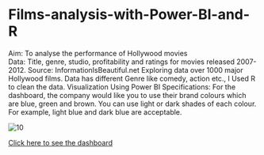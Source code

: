 # Films-analysis-with-Power-BI-and-R
Aim: To analyse the performance of Hollywood movies  
Data: Title, genre, studio, profitability and ratings for movies released 2007-2012.
Source: InformationIsBeautiful.net Exploring data over 1000 major Hollywood films. Data has different Genre like comedy, action etc.,  I Used R to clean the data. Visualization Using Power BI  Specifications: For the dashboard, the company would like you to use their brand colours which are blue, green and brown. You can use light or dark shades of each colour. For example, light blue and dark blue are acceptable.


![10](https://user-images.githubusercontent.com/130658115/232035733-9277a0d0-2f89-42b4-afc5-1ff2cea7c965.JPG)

[Click here to see the dashboard](https://app.powerbi.com/links/-1ms8Tz8LC?ctid=6efd0f20-57c8-4447-b53f-00d4992ca50b&pbi_source=linkShare)
